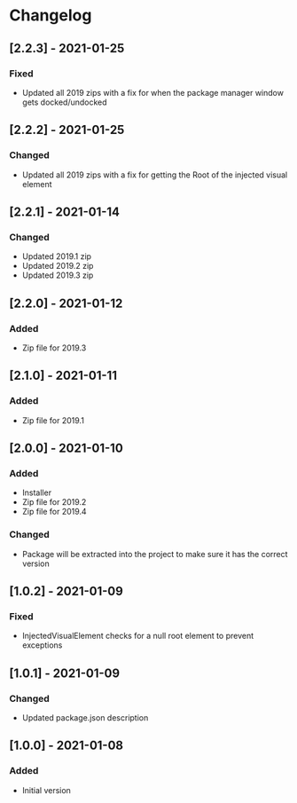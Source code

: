 # Changelog

## [2.2.3] - 2021-01-25
### Fixed
- Updated all 2019 zips with a fix for when the package manager window gets docked/undocked

## [2.2.2] - 2021-01-25
### Changed
- Updated all 2019 zips with a fix for getting the Root of the injected visual element

## [2.2.1] - 2021-01-14
### Changed
- Updated 2019.1 zip
- Updated 2019.2 zip
- Updated 2019.3 zip

## [2.2.0] - 2021-01-12
### Added
- Zip file for 2019.3

## [2.1.0] - 2021-01-11
### Added
- Zip file for 2019.1

## [2.0.0] - 2021-01-10
### Added
- Installer
- Zip file for 2019.2
- Zip file for 2019.4

### Changed
- Package will be extracted into the project to make sure it has the correct version

## [1.0.2] - 2021-01-09
### Fixed
- InjectedVisualElement checks for a null root element to prevent exceptions

## [1.0.1] - 2021-01-09
### Changed
- Updated package.json description

## [1.0.0] - 2021-01-08
### Added
- Initial version
